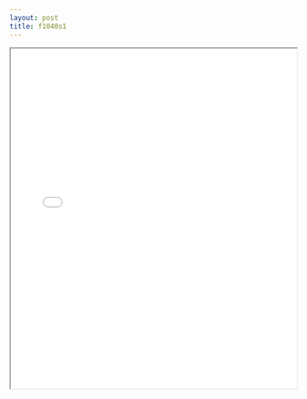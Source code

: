 ```yaml
---
layout: post
title: f1040s1
---
```


<div class="pdf-container">
<iframe src="/ea/assets/pdfs/misc/f1040s1.pdf" height="600" width="100%" allowFullScreen="true"></iframe>
</div>

